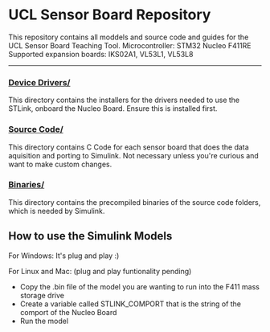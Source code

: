 # UCL Sensor Board Repository

This repository contains all moddels and source code and guides for the UCL Sensor Board Teaching Tool.
Microcontroller: STM32 Nucleo F411RE
Supported expansion boards: IKS02A1, VL53L1, VL53L8

---

### [Device Drivers/](https://github.com/JesseJabezArendse/AP_01/tree/main/driver%20installation)
This directory contains the installers for the drivers needed to use the STLink, onboard the Nucleo Board. Ensure this is installed first.

### [Source Code/](https://github.com/JesseJabezArendse/AP_01/tree/main/src)
This directory contains C Code for each sensor board that does the data aquisition and porting to Simulink. Not necessary unless you're curious and want to make custom changes.

### [Binaries/](https://github.com/JesseJabezArendse/AP_01/tree/main/binaries)
This directory contains the precompiled binaries of the source code folders, which is needed by Simulink.

## How to use the Simulink Models

For Windows:
   It's plug and play :)

For Linux and Mac: (plug and play funtionality pending)
   - Copy the .bin file of the model you are wanting to run into the F411 mass storage drive
   - Create a variable called STLINK_COMPORT that is the string of the comport of the Nucleo Board
   - Run the model
